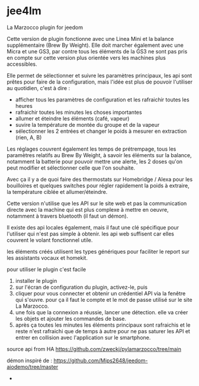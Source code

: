 # jee4lm
La Marzocco plugin for jeedom

Cette version de plugin fonctionne avec une Linea Mini et la balance supplémentaire (Brew By Weight). Elle doit marcher également avec une Micra et une GS3, par contre tous les éléments de la GS3 ne sont pas pris en compte sur cette version plus orientée vers les machines plus accessibles.

Elle permet de sélectionner et suivre les paramètres principaux, les api sont prêtes pour faire de la configuration, mais l'idée est plus de pouvoir l'utiliser au quotidien, c'est à dire :

- afficher tous les paramètres de configuration et les rafraichir toutes les heures
- rafraichir toutes les minutes les choses importantes
- allumer et éteindre les éléments (café, vapeur)
- suvire la température de montée du groupe et de la vapeur
- sélectionner les 2 entrées et changer le poids à mesurer en extraction (rien, A, B)

Les réglages couvrent également les temps de prétrempage, tous les paramètres relatifs au Brew By Weight, à savoir les éléments sur la balance, notamment la batterie pour pouvoir mettre une alerte, les 2 doses qu'on peut modifier et sélectionner celle que l'on souhaite.

Avec ça il y a de quoi faire des thermostats sur Homebridge / Alexa pour les bouilloires et quelques switches pour régler rapidement la poids à extraire, la température ciblée et allumer/éteindre.

Cette version n'utilise que les API sur le site web et pas la communication directe avec la machine qui est plus complexe à mettre en oeuvre, notamment à travers bluetooth (il faut un démon).

Il existe des api locales également, mais il faut une clé spécifique pour l'utiliser qui n'est pas simple à obtenir. les api web suffisent car elles couvrent le volant fonctionnel utile.

les éléments créés utilisent les types génériques pour faciliter le report sur les assistants vocaux et homekit. 

pour utiliser le plugin c'est facile

1) installer le plugin
2) sur l'écran de configuration du plugin, activez-le, puis 
3) cliquer pour vous connecter et obtenir un crédentiel API via la fenêtre qui s'ouvre. pour ça il faut le compte et le mot de passe utilisé sur le site La Marzocco. 
4) une fois que la connexion a réussie, lancer une détection. elle va créer les objets et ajouter les commandes de base.
5) après ça toutes les minutes les éléments principaux sont rafraichis et le reste n'est rafraichi que de temps à autre pour ne pas saturer les API et entrer en collision avec l'application sur le smartphone.

source api from HA
https://github.com/zweckj/pylamarzocco/tree/main

démon inspiré de :
https://github.com/Mips2648/jeedom-aiodemo/tree/master

- 
